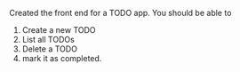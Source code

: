 Created the front end for a TODO app. 
You should be able to 
1. Create a new TODO
2. List all TODOs
3. Delete a TODO
4. mark it as completed.
